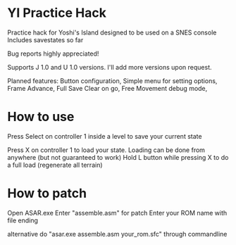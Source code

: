 # YI Practice Hack
Practice hack for Yoshi's Island designed to be used on a SNES console
Includes savestates so far

Bug reports highly appreciated!

Supports J 1.0 and U 1.0 versions. I'll add more versions upon request.

Planned features:
Button configuration, 
Simple menu for setting options, 
Frame Advance, 
Full Save Clear on go, 
Free Movement debug mode, 

# How to use
Press Select on controller 1 inside a level to save your current state

Press X on controller 1 to load your state. Loading can be done from anywhere (but not guaranteed to work)
Hold L button while pressing X to do a full load (regenerate all terrain)

# How to patch
Open ASAR.exe
Enter "assemble.asm" for patch
Enter your ROM name with file ending

alternative do "asar.exe assemble.asm your_rom.sfc" through commandline
